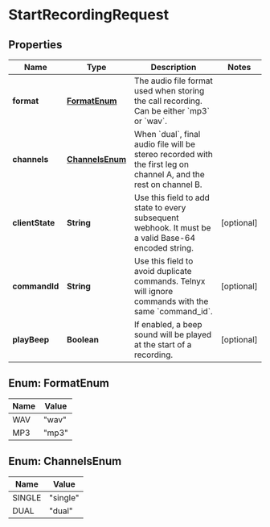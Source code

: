 

# StartRecordingRequest

## Properties

Name | Type | Description | Notes
------------ | ------------- | ------------- | -------------
**format** | [**FormatEnum**](#FormatEnum) | The audio file format used when storing the call recording. Can be either &#x60;mp3&#x60; or &#x60;wav&#x60;. | 
**channels** | [**ChannelsEnum**](#ChannelsEnum) | When &#x60;dual&#x60;, final audio file will be stereo recorded with the first leg on channel A, and the rest on channel B. | 
**clientState** | **String** | Use this field to add state to every subsequent webhook. It must be a valid Base-64 encoded string. |  [optional]
**commandId** | **String** | Use this field to avoid duplicate commands. Telnyx will ignore commands with the same &#x60;command_id&#x60;. |  [optional]
**playBeep** | **Boolean** | If enabled, a beep sound will be played at the start of a recording. |  [optional]



## Enum: FormatEnum

Name | Value
---- | -----
WAV | &quot;wav&quot;
MP3 | &quot;mp3&quot;



## Enum: ChannelsEnum

Name | Value
---- | -----
SINGLE | &quot;single&quot;
DUAL | &quot;dual&quot;



